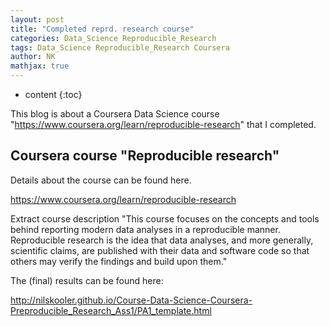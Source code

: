 ```yaml
---
layout: post
title: "Completed reprd. research course"
categories: Data_Science Reproducible_Research
tags: Data_Science Reproducible_Research Coursera
author: NK
mathjax: true
---
```


* content
{:toc}

This blog is about a Coursera Data Science course "https://www.coursera.org/learn/reproducible-research" that I completed. 

## Coursera course "Reproducible research"

Details about the course can be found here. 

<https://www.coursera.org/learn/reproducible-research>

Extract course description
"This course focuses on the concepts and tools behind reporting modern data analyses in a reproducible manner. Reproducible research is the idea that data analyses, and more generally, scientific claims, are published with their data and software code so that others may verify the findings and build upon them."


The (final) results can be found here:

<http://nilskooler.github.io/Course-Data-Science-Coursera-Preproducible_Research_Ass1/PA1_template.html>
